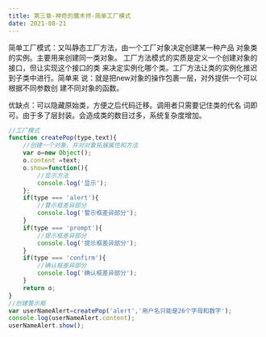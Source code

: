 ```yaml
---
title: 第三章-神奇的魔术师-简单工厂模式
date: 2021-08-21
---
```


简单工厂模式：又叫静态工厂方法，由一个工厂对象决定创建某一种产品
对象类的实例。主要用来创建同一类对象。
工厂方法模式的实质是定义一个创建对象的接口，但让实现这个接口的类
来决定实例化哪个类。工厂方法让类的实例化推迟到子类中进行。简单来
说：就是把new对象的操作包裹一层，对外提供一个可以根据不同参数创
建不同对象的函数。

优缺点：可以隐藏原始类，方便之后代码迁移。调用者只需要记住类的代名
词即可。由于多了层封装。会造成类的数目过多，系统复杂度增加。

```js
//工厂模式
function createPop(type,text){
    //创建一个对象，并对对象拓展属性和方法
    var o=new Object();
    o.content =text;
    o.show=function(){
        //显示方法
        console.log('显示');
    };
    if(type === 'alert'){
        //警示框差异部分
        console.log('警示框差异部分');
    }
    if(type === 'prompt'){
        //提示框差异部分
        console.log('提示框差异部分');
    }
    if(type === 'confirm'){
        //确认框差异部分
        console.log('确认框差异部分');
    }
    return o;
}
//创建警示框
var userNameAlert=createPop('alert','用户名只能是26个字母和数字');
console.log(userNameAlert.content);
userNameAlert.show();
```

